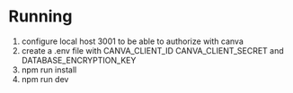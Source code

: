 # Running
1. configure local host 3001 to be able to authorize with canva
2. create a .env file with CANVA_CLIENT_ID CANVA_CLIENT_SECRET and DATABASE_ENCRYPTION_KEY
3. npm run install
4. npm run dev
